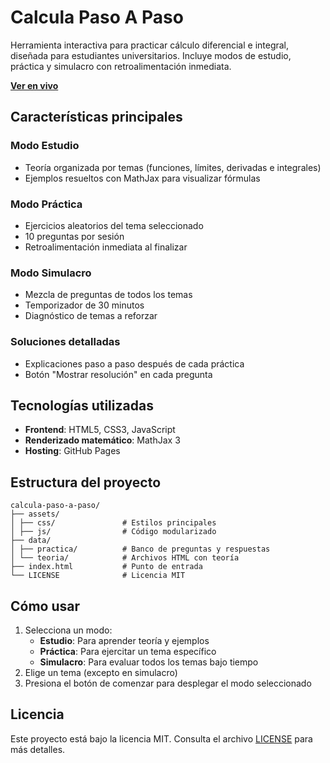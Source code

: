# Calcula Paso A Paso

Herramienta interactiva para practicar cálculo diferencial e integral, diseñada para estudiantes universitarios. Incluye modos de estudio, práctica y simulacro con retroalimentación inmediata.

**[Ver en vivo](https://zahir-r.github.io/calcula-paso-a-paso/)**

## Características principales

### Modo Estudio
- Teoría organizada por temas (funciones, límites, derivadas e integrales)
- Ejemplos resueltos con MathJax para visualizar fórmulas

###  Modo Práctica
- Ejercicios aleatorios del tema seleccionado
- 10 preguntas por sesión
- Retroalimentación inmediata al finalizar

### Modo Simulacro
- Mezcla de preguntas de todos los temas
- Temporizador de 30 minutos
- Diagnóstico de temas a reforzar

### Soluciones detalladas
- Explicaciones paso a paso después de cada práctica
- Botón "Mostrar resolución" en cada pregunta

## Tecnologías utilizadas
- **Frontend**: HTML5, CSS3, JavaScript
- **Renderizado matemático**: MathJax 3
- **Hosting**: GitHub Pages

## Estructura del proyecto
```
calcula-paso-a-paso/
├── assets/
│ ├── css/               # Estilos principales
│ ├── js/                # Código modularizado
├── data/
│ ├── practica/          # Banco de preguntas y respuestas
│ └── teoria/            # Archivos HTML con teoría
├── index.html           # Punto de entrada
└── LICENSE              # Licencia MIT
```

## Cómo usar
1. Selecciona un modo:
   - **Estudio**: Para aprender teoría y ejemplos
   - **Práctica**: Para ejercitar un tema específico
   - **Simulacro**: Para evaluar todos los temas bajo tiempo
2. Elige un tema (excepto en simulacro)
3. Presiona el botón de comenzar para desplegar el modo seleccionado

## Licencia
Este proyecto está bajo la licencia MIT. Consulta el archivo [LICENSE](LICENSE) para más detalles.
